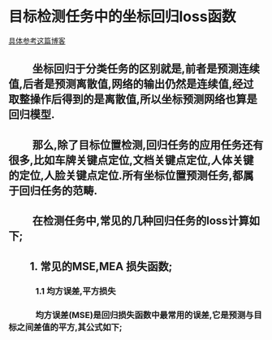 # 目标检测任务中的坐标回归loss函数
[具体参考这篇博客](https://cloud.tencent.com/developer/article/1441560)
## &emsp;&emsp; 坐标回归于分类任务的区别就是,前者是预测连续值,后者是预测离散值,网络的输出仍然是连续值,经过取整操作后得到的是离散值,所以坐标预测网络也算是回归模型.
## &emsp;&emsp; 那么,除了目标位置检测,回归任务的应用任务还有很多,比如车牌关键点定位,文档关键点定位,人体关键的定位,人脸关键点定位.所有坐标位置预测任务,都属于回归任务的范畴.
## &emsp;&emsp; 在检测任务中,常见的几种回归任务的loss计算如下;
## &emsp;&emsp;1. 常见的MSE,MEA 损失函数;
###  &emsp;&emsp;&emsp; 1.1 均方误差,平方损失
###  &emsp;&emsp;&emsp; 均方误差(MSE)是回归损失函数中最常用的误差,它是预测与目标之间差值的平方,其公式如下;

